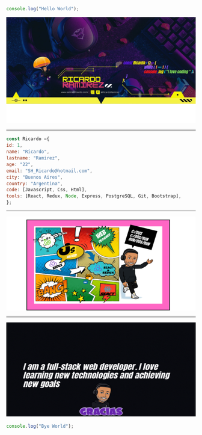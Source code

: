 ```JavaScript
console.log("Hello World");
```

<img src="./Ricardo.png">

---

```JavaScript
const Ricardo ={
id: 1,
name: "Ricardo",
lastname: "Ramirez",
age: "22",
email: "SH_Ricardo@hotmail.com",
city: "Buenos Aires",
country: "Argentina",
code: [Javascript, Css, Html],
tools: [React, Redux, Node, Express, PostgreSQL, Git, Bootstrap],
};
```

---

<img src="./Hey.png"  align-items= center width=600 height=250>

---

<img src="./AboutMe!.gif"  align-items= center width=600 height=250>

```JavaScript
console.log("Bye World");
```
